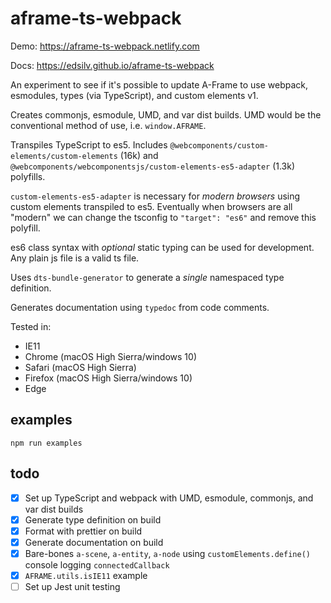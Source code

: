 # aframe-ts-webpack

Demo: https://aframe-ts-webpack.netlify.com

Docs: https://edsilv.github.io/aframe-ts-webpack

An experiment to see if it's possible to update A-Frame to use webpack, esmodules, types (via TypeScript), and custom elements v1.

Creates commonjs, esmodule, UMD, and var dist builds. UMD would be the conventional method of use, i.e. `window.AFRAME`. 

Transpiles TypeScript to es5. Includes `@webcomponents/custom-elements/custom-elements` (16k) and `@webcomponents/webcomponentsjs/custom-elements-es5-adapter` (1.3k) polyfills.

`custom-elements-es5-adapter` is necessary for _modern browsers_ using custom elements transpiled to es5. Eventually when browsers are all "modern" we can change the tsconfig to `"target": "es6"` and remove this polyfill. 

es6 class syntax with _optional_ static typing can be used for development. Any plain js file is a valid ts file.

Uses `dts-bundle-generator` to generate a _single_ namespaced type definition.

Generates documentation using `typedoc` from code comments.

Tested in:

 - IE11
 - Chrome (macOS High Sierra/windows 10)
 - Safari (macOS High Sierra)
 - Firefox (macOS High Sierra/windows 10)
 - Edge

## examples

    npm run examples

## todo

- [x] Set up TypeScript and webpack with UMD, esmodule, commonjs, and var dist builds
- [x] Generate type definition on build
- [x] Format with prettier on build
- [x] Generate documentation on build
- [x] Bare-bones `a-scene`, `a-entity`, `a-node` using `customElements.define()` console logging `connectedCallback`
- [x] `AFRAME.utils.isIE11` example
- [ ] Set up Jest unit testing